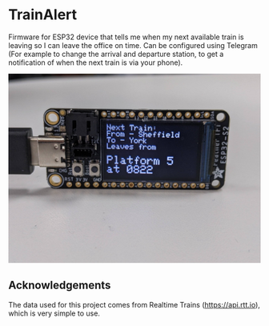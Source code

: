 # TrainAlert
Firmware for ESP32 device that tells me when my next available train is leaving so I can leave the office on time. Can be configured using Telegram (For example to change the arrival and departure station, to get a notification of when the next train is via your phone).

![Device Image](./Documentation/DeviceImage.jpg)

## Acknowledgements
The data used for this project comes from Realtime Trains (https://api.rtt.io), which is very simple to use. 

